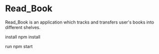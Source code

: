 # Read_Book
Read_Book is an application which tracks and transfers user's books into different shelves.

install
npm install

run
npm start
